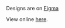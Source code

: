 Designs are on [Figma](https://www.figma.com/file/WlZec8PiRiPY2F1XH4WbcDLX/Currency-Converter?node-id=7%3A2)

View online [here](https://ebereuzodufa.github.io/Currency-Converter/).